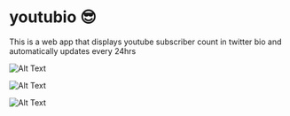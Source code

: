 # youtubio 😎

This is a web app that displays youtube subscriber count in twitter bio and automatically updates every 24hrs

![Alt Text](https://dev-to-uploads.s3.amazonaws.com/i/3pg2fdlgeh7mp5heahym.png)

![Alt Text](https://dev-to-uploads.s3.amazonaws.com/i/a6ey7f8kb9ih1sz3qp8q.png)

![Alt Text](https://dev-to-uploads.s3.amazonaws.com/i/4r6bpyapu9ae1291kubu.png)
